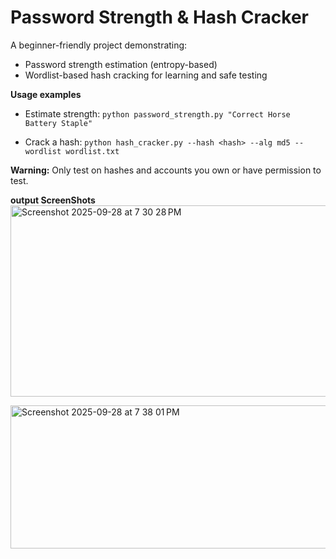 # Password Strength & Hash Cracker

A beginner-friendly project demonstrating:
- Password strength estimation (entropy-based)
- Wordlist-based hash cracking for learning and safe testing

**Usage examples**
- Estimate strength:
  `python password_strength.py "Correct Horse Battery Staple"`

- Crack a hash:
  `python hash_cracker.py --hash <hash> --alg md5 --wordlist wordlist.txt`

**Warning:** Only test on hashes and accounts you own or have permission to test.

**output ScreenShots**
<img width="568" height="306" alt="Screenshot 2025-09-28 at 7 30 28 PM" src="https://github.com/user-attachments/assets/741e6039-8072-45d9-821d-97f9e955c7d1" />

<img width="855" height="229" alt="Screenshot 2025-09-28 at 7 38 01 PM" src="https://github.com/user-attachments/assets/95cf73f6-b11d-4581-99fb-9d387a0bcf17" />
